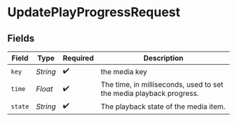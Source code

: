 # UpdatePlayProgressRequest


## Fields

| Field                                                               | Type                                                                | Required                                                            | Description                                                         |
| ------------------------------------------------------------------- | ------------------------------------------------------------------- | ------------------------------------------------------------------- | ------------------------------------------------------------------- |
| `key`                                                               | *String*                                                            | :heavy_check_mark:                                                  | the media key                                                       |
| `time`                                                              | *Float*                                                             | :heavy_check_mark:                                                  | The time, in milliseconds, used to set the media playback progress. |
| `state`                                                             | *String*                                                            | :heavy_check_mark:                                                  | The playback state of the media item.                               |